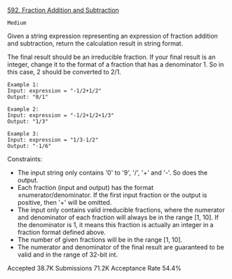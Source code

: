[592. Fraction Addition and Subtraction](https://leetcode.com/problems/fraction-addition-and-subtraction/)

`Medium`

Given a string expression representing an expression of fraction addition and subtraction, return the calculation result in string format.

The final result should be an irreducible fraction. If your final result is an integer, change it to the format of a fraction that has a denominator 1. So in this case, 2 should be converted to 2/1.

```
Example 1:
Input: expression = "-1/2+1/2"
Output: "0/1"

Example 2:
Input: expression = "-1/2+1/2+1/3"
Output: "1/3"

Example 3:
Input: expression = "1/3-1/2"
Output: "-1/6"
``` 

Constraints:

- The input string only contains '0' to '9', '/', '+' and '-'. So does the output.
- Each fraction (input and output) has the format ±numerator/denominator. If the first input fraction or the output is positive, then '+' will be omitted.
- The input only contains valid irreducible fractions, where the numerator and denominator of each fraction will always be in the range [1, 10]. If the denominator is 1, it means this fraction is actually an integer in a fraction format defined above.
- The number of given fractions will be in the range [1, 10].
- The numerator and denominator of the final result are guaranteed to be valid and in the range of 32-bit int.

Accepted
38.7K
Submissions
71.2K
Acceptance Rate
54.4%
